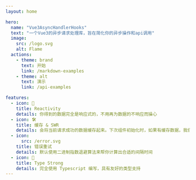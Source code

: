 ```yaml
---
layout: home

hero:
  name: "Vue3AsyncHandlerHooks"
  text: "一个Vue3的异步请求处理库，旨在简化你的异步操作和api调用"
  image:
    src: /logo.svg
    alt: Flame
  actions:
    - theme: brand
      text: 开始
      link: /markdown-examples
    - theme: alt
      text: 演示
      link: /api-examples

features:
  - icon: 🚀
    title: Reactivity
    details: 你得到的数据完全是响应式的，不用再为数据的不响应而操心
  - icon: 🛠
    title: 缓存 & SWR
    details: 会将当前请求成功的数据缓存起来。下次组件初始化时，如果有缓存数据，我们会优先返回缓存数据，然后在背后发送新请求，也就是 SWR 的能力
  - icon:
      src: /error.svg
    title: 错误重试
    details: 默认使用二进制指数退避算法来帮你计算出合适的间隔时间
  - icon: 📠
    title: Type Strong
    details: 完全使用 Typescript 编写，具有友好的类型支持
---
```

